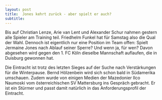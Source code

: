 ```yaml
---
layout: post
title:  Jones kehrt zurück - aber spielt er auch?
subtitle:  
---
```


Bis auf Christian Lenze, Arie van Lent und Alexander Schur nahmen gestern alle Spieler am Training teil. Friedhelm Funkel hat für Samstag also die Qual der Wahl. Dennoch ist eigentlich nur eine Position im Team offen: Spielt Jermaine Jones nach Ablauf seiner Sperre? Und wenn ja, für wen? Davon abgesehen wird gegen den 1. FC Köln dieselbe Mannschaft auflaufen, die in Duisburg gewonnen hat.

Die Eintracht ist trotz des letzten Sieges auf der Suche nach Verstärkungen für die Winterpause. Bernd Hölzenbein wird sich schon bald in Südamerika umschauen. Zudem wurde von einigen Medien der Mazedonier Ilco Naumoski vom österreichischen SV Mattersburg ins Gespräch gebracht. Er ist ein Stürmer und passt damit natürlich in das Anforderungsprofil der Eintracht.
